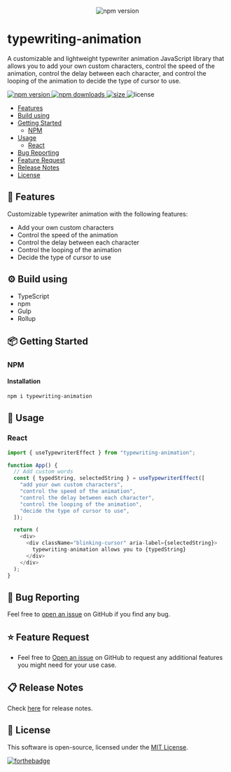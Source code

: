 <p align="center">
  <img src="https://user-images.githubusercontent.com/64153988/164770549-f0f5d765-c765-4251-b111-b938212ef7a4.gif" alt="npm version" />
</p>

# typewriting-animation

A customizable and lightweight typewriter animation JavaScript library that allows you to add your own custom characters, control the speed of the animation, control the delay between each character, and control the looping of the animation to decide the type of cursor to use.

<p>
  <a href="https://www.npmjs.com/package/typewriting-animation">
    <img src="https://img.shields.io/npm/v/typewriting-animation?style=flat-square" alt="npm version" />
  </a>
  <a href="https://www.npmjs.com/package/typewriting-animation">
    <img src="https://img.shields.io/npm/dw/typewriting-animation?style=flat-square" alt="npm downloads" />
  </a>
  <a href="https://www.npmjs.com/package/typewriting-animation">
    <img src="https://img.shields.io/bundlephobia/min/typewriting-animation?style=flat-square" alt="size" />
  </a>
    <img src="https://img.shields.io/npm/l/typewriting-animation?style=flat-square" alt="license" />
</p>

- [Features](#features)
- [Build using](#build-using)
- [Getting Started](#getting-started)
  - [NPM](#npm)
- [Usage](#usage)
  - [React](#usage-react)
- [Bug Reporting](#bug-reporting)
- [Feature Request](#feature-request)
- [Release Notes](#release-notes)
- [License](#license)

<a id="features"></a>

## 🚀 Features

Customizable typewriter animation with the following features:

- Add your own custom characters
- Control the speed of the animation
- Control the delay between each character
- Control the looping of the animation
- Decide the type of cursor to use

<a id="build-using"></a>

## ⚙️ Build using

- TypeScript
- npm
- Gulp
- Rollup

<a id="getting-started"></a>

## 📦 Getting Started

<a id="npm"></a>

### NPM

#### Installation

```bash
npm i typewriting-animation
```

<a id="usage"></a>

## 🔨 Usage

<a id="usage-react"></a>

### React

```javascript
import { useTypewriterEffect } from "typewriting-animation";

function App() {
  // Add custom words
  const { typedString, selectedString } = useTypewriterEffect([
    "add your own custom characters",
    "control the speed of the animation",
    "control the delay between each character",
    "control the looping of the animation",
    "decide the type of cursor to use",
  ]);

  return (
    <div>
      <div className="blinking-cursor" aria-label={selectedString}>
        typewriting-animation allows you to {typedString}
      </div>
    </div>
  );
}
```

<!-- [Example](https://codesandbox.io/s/) -->

<a id="bug-reporting"></a>

## 🐛 Bug Reporting

Feel free to [open an issue](https://github.com/Harshal0902/typewriting-animation/issues) on GitHub if you find any bug.

<a id="feature-request"></a>

## ⭐ Feature Request

- Feel free to [Open an issue](https://github.com/Harshal0902/typewriting-animation/issues) on GitHub to request any additional features you might need for your use case.

<a id="release-notes"></a>

## 📋 Release Notes

Check [here](https://github.com/Harshal0902/typewriting-animation/releases) for release notes.

<a id="license"></a>

## 📜 License

This software is open-source, licensed under the [MIT License](https://github.com/Harshal0902/typewriting-animation/blob/main/LICENSE).

[![forthebadge](https://forthebadge.com/images/badges/built-with-love.svg)](https://github.com/Harshal0902)
